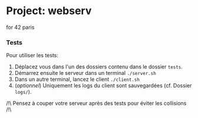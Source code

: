 # Project: webserv
for 42 paris

### Tests

Pour utiliser les tests:
 1. Déplacez vous dans l'un des dossiers contenu dans le dossier `tests`.
 2. Démarrez ensuite le serveur dans un terminal `./server.sh`
 3. Dans un autre terminal, lancez le client `./client.sh`
 4. (*optionnel*) Uniquement les logs du client sont sauvegardées (cf. Dossier `logs/`).

/!\ Pensez à couper votre serveur après des tests pour éviter les collisions /!\